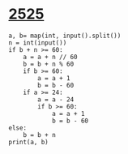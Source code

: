 # [2525](https://www.acmicpc.net/problem/2525)

```
a, b= map(int, input().split())
n = int(input())
if b + n >= 60:
    a = a + n // 60
    b = b + n % 60
    if b >= 60:
        a = a + 1
        b = b - 60
    if a >= 24:
        a = a - 24
        if b >= 60:
            a = a + 1
            b = b - 60
else:
    b = b + n
print(a, b)
```

